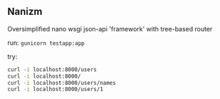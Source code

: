 Nanizm
------

Oversimplified nano wsgi json-api 'framework' with tree-based router

run: `gunicorn testapp:app`

try: 
```bash
curl -i localhost:8000/users
curl -i localhost:8000/
curl -i localhost:8000/users/names
curl -i localhost:8000/users/1
```
